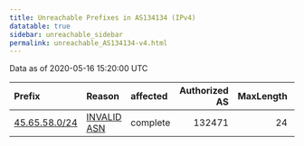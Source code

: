 ```yaml
---
title: Unreachable Prefixes in AS134134 (IPv4)
datatable: true
sidebar: unreachable_sidebar
permalink: unreachable_AS134134-v4.html
---
```


Data as of 2020-05-16 15:20:00 UTC


<div class="datatable-begin"></div>

| Prefix                                               | Reason                                                                                                | affected   |   Authorized AS |   MaxLength | Anchor                                       |   unreachable /24s |
|:-----------------------------------------------------|:------------------------------------------------------------------------------------------------------|:-----------|----------------:|------------:|:---------------------------------------------|-------------------:|
| [45.65.58.0/24](https://stat.ripe.net/45.65.58.0/24) | [INVALID ASN](https://rpki-validator.ripe.net/announcement-preview?asn=AS134134&prefix=45.65.58.0/24) | complete   |          132471 |          24 | [APNIC](unreachable_APNIC_RPKI_Root-v4.html) |                  1 |

<div class="datatable-end"></div>